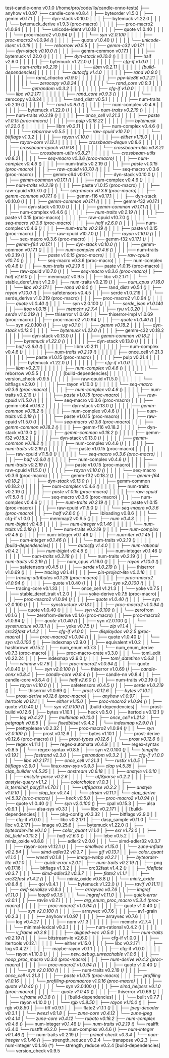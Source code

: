 test-candle-onnx v0.1.0 (/home/pro/code/lls/candle-onnx-tests)
├── anyhow v1.0.97
├── candle-core v0.8.4
│   ├── byteorder v1.5.0
│   ├── gemm v0.17.1
│   │   ├── dyn-stack v0.10.0
│   │   │   ├── bytemuck v1.22.0
│   │   │   │   └── bytemuck_derive v1.9.3 (proc-macro)
│   │   │   │       ├── proc-macro2 v1.0.94
│   │   │   │       │   └── unicode-ident v1.0.18
│   │   │   │       ├── quote v1.0.40
│   │   │   │       │   └── proc-macro2 v1.0.94 (*)
│   │   │   │       └── syn v2.0.100
│   │   │   │           ├── proc-macro2 v1.0.94 (*)
│   │   │   │           ├── quote v1.0.40 (*)
│   │   │   │           └── unicode-ident v1.0.18
│   │   │   └── reborrow v0.5.5
│   │   ├── gemm-c32 v0.17.1
│   │   │   ├── dyn-stack v0.10.0 (*)
│   │   │   ├── gemm-common v0.17.1
│   │   │   │   ├── bytemuck v1.22.0 (*)
│   │   │   │   ├── dyn-stack v0.10.0 (*)
│   │   │   │   ├── half v2.6.0
│   │   │   │   │   ├── bytemuck v1.22.0 (*)
│   │   │   │   │   ├── cfg-if v1.0.0
│   │   │   │   │   ├── num-traits v0.2.19
│   │   │   │   │   │   └── libm v0.2.11
│   │   │   │   │   │   [build-dependencies]
│   │   │   │   │   │   └── autocfg v1.4.0
│   │   │   │   │   ├── rand v0.9.0
│   │   │   │   │   │   ├── rand_chacha v0.9.0
│   │   │   │   │   │   │   ├── ppv-lite86 v0.2.21
│   │   │   │   │   │   │   │   └── zerocopy v0.8.24
│   │   │   │   │   │   │   └── rand_core v0.9.3
│   │   │   │   │   │   │       └── getrandom v0.3.2
│   │   │   │   │   │   │           ├── cfg-if v1.0.0
│   │   │   │   │   │   │           └── libc v0.2.171
│   │   │   │   │   │   ├── rand_core v0.9.3 (*)
│   │   │   │   │   │   └── zerocopy v0.8.24
│   │   │   │   │   └── rand_distr v0.5.1
│   │   │   │   │       ├── num-traits v0.2.19 (*)
│   │   │   │   │       └── rand v0.9.0 (*)
│   │   │   │   ├── num-complex v0.4.6
│   │   │   │   │   ├── bytemuck v1.22.0 (*)
│   │   │   │   │   └── num-traits v0.2.19 (*)
│   │   │   │   ├── num-traits v0.2.19 (*)
│   │   │   │   ├── once_cell v1.21.3
│   │   │   │   ├── paste v1.0.15 (proc-macro)
│   │   │   │   ├── pulp v0.18.22
│   │   │   │   │   ├── bytemuck v1.22.0 (*)
│   │   │   │   │   ├── libm v0.2.11
│   │   │   │   │   ├── num-complex v0.4.6 (*)
│   │   │   │   │   └── reborrow v0.5.5
│   │   │   │   ├── raw-cpuid v10.7.0
│   │   │   │   │   └── bitflags v1.3.2
│   │   │   │   ├── rayon v1.10.0
│   │   │   │   │   ├── either v1.15.0
│   │   │   │   │   └── rayon-core v1.12.1
│   │   │   │   │       ├── crossbeam-deque v0.8.6
│   │   │   │   │       │   ├── crossbeam-epoch v0.9.18
│   │   │   │   │       │   │   └── crossbeam-utils v0.8.21
│   │   │   │   │       │   └── crossbeam-utils v0.8.21
│   │   │   │   │       └── crossbeam-utils v0.8.21
│   │   │   │   └── seq-macro v0.3.6 (proc-macro)
│   │   │   ├── num-complex v0.4.6 (*)
│   │   │   ├── num-traits v0.2.19 (*)
│   │   │   ├── paste v1.0.15 (proc-macro)
│   │   │   ├── raw-cpuid v10.7.0 (*)
│   │   │   └── seq-macro v0.3.6 (proc-macro)
│   │   ├── gemm-c64 v0.17.1
│   │   │   ├── dyn-stack v0.10.0 (*)
│   │   │   ├── gemm-common v0.17.1 (*)
│   │   │   ├── num-complex v0.4.6 (*)
│   │   │   ├── num-traits v0.2.19 (*)
│   │   │   ├── paste v1.0.15 (proc-macro)
│   │   │   ├── raw-cpuid v10.7.0 (*)
│   │   │   └── seq-macro v0.3.6 (proc-macro)
│   │   ├── gemm-common v0.17.1 (*)
│   │   ├── gemm-f16 v0.17.1
│   │   │   ├── dyn-stack v0.10.0 (*)
│   │   │   ├── gemm-common v0.17.1 (*)
│   │   │   ├── gemm-f32 v0.17.1
│   │   │   │   ├── dyn-stack v0.10.0 (*)
│   │   │   │   ├── gemm-common v0.17.1 (*)
│   │   │   │   ├── num-complex v0.4.6 (*)
│   │   │   │   ├── num-traits v0.2.19 (*)
│   │   │   │   ├── paste v1.0.15 (proc-macro)
│   │   │   │   ├── raw-cpuid v10.7.0 (*)
│   │   │   │   └── seq-macro v0.3.6 (proc-macro)
│   │   │   ├── half v2.6.0 (*)
│   │   │   ├── num-complex v0.4.6 (*)
│   │   │   ├── num-traits v0.2.19 (*)
│   │   │   ├── paste v1.0.15 (proc-macro)
│   │   │   ├── raw-cpuid v10.7.0 (*)
│   │   │   ├── rayon v1.10.0 (*)
│   │   │   └── seq-macro v0.3.6 (proc-macro)
│   │   ├── gemm-f32 v0.17.1 (*)
│   │   ├── gemm-f64 v0.17.1
│   │   │   ├── dyn-stack v0.10.0 (*)
│   │   │   ├── gemm-common v0.17.1 (*)
│   │   │   ├── num-complex v0.4.6 (*)
│   │   │   ├── num-traits v0.2.19 (*)
│   │   │   ├── paste v1.0.15 (proc-macro)
│   │   │   ├── raw-cpuid v10.7.0 (*)
│   │   │   └── seq-macro v0.3.6 (proc-macro)
│   │   ├── num-complex v0.4.6 (*)
│   │   ├── num-traits v0.2.19 (*)
│   │   ├── paste v1.0.15 (proc-macro)
│   │   ├── raw-cpuid v10.7.0 (*)
│   │   └── seq-macro v0.3.6 (proc-macro)
│   ├── half v2.6.0 (*)
│   ├── memmap2 v0.9.5
│   │   ├── libc v0.2.171
│   │   └── stable_deref_trait v1.2.0
│   ├── num-traits v0.2.19 (*)
│   ├── num_cpus v1.16.0
│   │   └── libc v0.2.171
│   ├── rand v0.9.0 (*)
│   ├── rand_distr v0.5.1 (*)
│   ├── rayon v1.10.0 (*)
│   ├── safetensors v0.4.5
│   │   ├── serde v1.0.219
│   │   │   └── serde_derive v1.0.219 (proc-macro)
│   │   │       ├── proc-macro2 v1.0.94 (*)
│   │   │       ├── quote v1.0.40 (*)
│   │   │       └── syn v2.0.100 (*)
│   │   └── serde_json v1.0.140
│   │       ├── itoa v1.0.15
│   │       ├── memchr v2.7.4
│   │       ├── ryu v1.0.20
│   │       └── serde v1.0.219 (*)
│   ├── thiserror v1.0.69
│   │   └── thiserror-impl v1.0.69 (proc-macro)
│   │       ├── proc-macro2 v1.0.94 (*)
│   │       ├── quote v1.0.40 (*)
│   │       └── syn v2.0.100 (*)
│   ├── ug v0.1.0
│   │   ├── gemm v0.18.2
│   │   │   ├── dyn-stack v0.13.0
│   │   │   │   └── bytemuck v1.22.0 (*)
│   │   │   ├── gemm-c32 v0.18.2
│   │   │   │   ├── dyn-stack v0.13.0 (*)
│   │   │   │   ├── gemm-common v0.18.2
│   │   │   │   │   ├── bytemuck v1.22.0 (*)
│   │   │   │   │   ├── dyn-stack v0.13.0 (*)
│   │   │   │   │   ├── half v2.6.0 (*)
│   │   │   │   │   ├── libm v0.2.11
│   │   │   │   │   ├── num-complex v0.4.6 (*)
│   │   │   │   │   ├── num-traits v0.2.19 (*)
│   │   │   │   │   ├── once_cell v1.21.3
│   │   │   │   │   ├── paste v1.0.15 (proc-macro)
│   │   │   │   │   ├── pulp v0.21.4
│   │   │   │   │   │   ├── bytemuck v1.22.0 (*)
│   │   │   │   │   │   ├── cfg-if v1.0.0
│   │   │   │   │   │   ├── libm v0.2.11
│   │   │   │   │   │   ├── num-complex v0.4.6 (*)
│   │   │   │   │   │   └── reborrow v0.5.5
│   │   │   │   │   │   [build-dependencies]
│   │   │   │   │   │   └── version_check v0.9.5
│   │   │   │   │   ├── raw-cpuid v11.5.0
│   │   │   │   │   │   └── bitflags v2.9.0
│   │   │   │   │   ├── rayon v1.10.0 (*)
│   │   │   │   │   └── seq-macro v0.3.6 (proc-macro)
│   │   │   │   ├── num-complex v0.4.6 (*)
│   │   │   │   ├── num-traits v0.2.19 (*)
│   │   │   │   ├── paste v1.0.15 (proc-macro)
│   │   │   │   ├── raw-cpuid v11.5.0 (*)
│   │   │   │   └── seq-macro v0.3.6 (proc-macro)
│   │   │   ├── gemm-c64 v0.18.2
│   │   │   │   ├── dyn-stack v0.13.0 (*)
│   │   │   │   ├── gemm-common v0.18.2 (*)
│   │   │   │   ├── num-complex v0.4.6 (*)
│   │   │   │   ├── num-traits v0.2.19 (*)
│   │   │   │   ├── paste v1.0.15 (proc-macro)
│   │   │   │   ├── raw-cpuid v11.5.0 (*)
│   │   │   │   └── seq-macro v0.3.6 (proc-macro)
│   │   │   ├── gemm-common v0.18.2 (*)
│   │   │   ├── gemm-f16 v0.18.2
│   │   │   │   ├── dyn-stack v0.13.0 (*)
│   │   │   │   ├── gemm-common v0.18.2 (*)
│   │   │   │   ├── gemm-f32 v0.18.2
│   │   │   │   │   ├── dyn-stack v0.13.0 (*)
│   │   │   │   │   ├── gemm-common v0.18.2 (*)
│   │   │   │   │   ├── num-complex v0.4.6 (*)
│   │   │   │   │   ├── num-traits v0.2.19 (*)
│   │   │   │   │   ├── paste v1.0.15 (proc-macro)
│   │   │   │   │   ├── raw-cpuid v11.5.0 (*)
│   │   │   │   │   └── seq-macro v0.3.6 (proc-macro)
│   │   │   │   ├── half v2.6.0 (*)
│   │   │   │   ├── num-complex v0.4.6 (*)
│   │   │   │   ├── num-traits v0.2.19 (*)
│   │   │   │   ├── paste v1.0.15 (proc-macro)
│   │   │   │   ├── raw-cpuid v11.5.0 (*)
│   │   │   │   ├── rayon v1.10.0 (*)
│   │   │   │   └── seq-macro v0.3.6 (proc-macro)
│   │   │   ├── gemm-f32 v0.18.2 (*)
│   │   │   ├── gemm-f64 v0.18.2
│   │   │   │   ├── dyn-stack v0.13.0 (*)
│   │   │   │   ├── gemm-common v0.18.2 (*)
│   │   │   │   ├── num-complex v0.4.6 (*)
│   │   │   │   ├── num-traits v0.2.19 (*)
│   │   │   │   ├── paste v1.0.15 (proc-macro)
│   │   │   │   ├── raw-cpuid v11.5.0 (*)
│   │   │   │   └── seq-macro v0.3.6 (proc-macro)
│   │   │   ├── num-complex v0.4.6 (*)
│   │   │   ├── num-traits v0.2.19 (*)
│   │   │   ├── paste v1.0.15 (proc-macro)
│   │   │   ├── raw-cpuid v11.5.0 (*)
│   │   │   └── seq-macro v0.3.6 (proc-macro)
│   │   ├── half v2.6.0 (*)
│   │   ├── libloading v0.8.6
│   │   │   └── cfg-if v1.0.0
│   │   ├── memmap2 v0.9.5 (*)
│   │   ├── num v0.4.3
│   │   │   ├── num-bigint v0.4.6
│   │   │   │   ├── num-integer v0.1.46
│   │   │   │   │   └── num-traits v0.2.19 (*)
│   │   │   │   └── num-traits v0.2.19 (*)
│   │   │   ├── num-complex v0.4.6 (*)
│   │   │   ├── num-integer v0.1.46 (*)
│   │   │   ├── num-iter v0.1.45
│   │   │   │   ├── num-integer v0.1.46 (*)
│   │   │   │   └── num-traits v0.2.19 (*)
│   │   │   │   [build-dependencies]
│   │   │   │   └── autocfg v1.4.0
│   │   │   ├── num-rational v0.4.2
│   │   │   │   ├── num-bigint v0.4.6 (*)
│   │   │   │   ├── num-integer v0.1.46 (*)
│   │   │   │   └── num-traits v0.2.19 (*)
│   │   │   └── num-traits v0.2.19 (*)
│   │   ├── num-traits v0.2.19 (*)
│   │   ├── num_cpus v1.16.0 (*)
│   │   ├── rayon v1.10.0 (*)
│   │   ├── safetensors v0.4.5 (*)
│   │   ├── serde v1.0.219 (*)
│   │   ├── thiserror v1.0.69 (*)
│   │   ├── tracing v0.1.41
│   │   │   ├── pin-project-lite v0.2.16
│   │   │   ├── tracing-attributes v0.1.28 (proc-macro)
│   │   │   │   ├── proc-macro2 v1.0.94 (*)
│   │   │   │   ├── quote v1.0.40 (*)
│   │   │   │   └── syn v2.0.100 (*)
│   │   │   └── tracing-core v0.1.33
│   │   │       └── once_cell v1.21.3
│   │   └── yoke v0.7.5
│   │       ├── stable_deref_trait v1.2.0
│   │       ├── yoke-derive v0.7.5 (proc-macro)
│   │       │   ├── proc-macro2 v1.0.94 (*)
│   │       │   ├── quote v1.0.40 (*)
│   │       │   ├── syn v2.0.100 (*)
│   │       │   └── synstructure v0.13.1
│   │       │       ├── proc-macro2 v1.0.94 (*)
│   │       │       ├── quote v1.0.40 (*)
│   │       │       └── syn v2.0.100 (*)
│   │       └── zerofrom v0.1.6
│   │           └── zerofrom-derive v0.1.6 (proc-macro)
│   │               ├── proc-macro2 v1.0.94 (*)
│   │               ├── quote v1.0.40 (*)
│   │               ├── syn v2.0.100 (*)
│   │               └── synstructure v0.13.1 (*)
│   ├── yoke v0.7.5 (*)
│   └── zip v1.1.4
│       ├── crc32fast v1.4.2
│       │   └── cfg-if v1.0.0
│       ├── displaydoc v0.2.5 (proc-macro)
│       │   ├── proc-macro2 v1.0.94 (*)
│       │   ├── quote v1.0.40 (*)
│       │   └── syn v2.0.100 (*)
│       ├── indexmap v2.9.0
│       │   ├── equivalent v1.0.2
│       │   └── hashbrown v0.15.2
│       ├── num_enum v0.7.3
│       │   └── num_enum_derive v0.7.3 (proc-macro)
│       │       ├── proc-macro-crate v3.3.0
│       │       │   └── toml_edit v0.22.24
│       │       │       ├── indexmap v2.9.0 (*)
│       │       │       ├── toml_datetime v0.6.8
│       │       │       └── winnow v0.7.6
│       │       ├── proc-macro2 v1.0.94 (*)
│       │       ├── quote v1.0.40 (*)
│       │       └── syn v2.0.100 (*)
│       └── thiserror v1.0.69 (*)
├── candle-onnx v0.8.4
│   ├── candle-core v0.8.4 (*)
│   ├── candle-nn v0.8.4
│   │   ├── candle-core v0.8.4 (*)
│   │   ├── half v2.6.0 (*)
│   │   ├── num-traits v0.2.19 (*)
│   │   ├── rayon v1.10.0 (*)
│   │   ├── safetensors v0.4.5 (*)
│   │   ├── serde v1.0.219 (*)
│   │   └── thiserror v1.0.69 (*)
│   └── prost v0.12.6
│       ├── bytes v1.10.1
│       └── prost-derive v0.12.6 (proc-macro)
│           ├── anyhow v1.0.97
│           ├── itertools v0.12.1
│           │   └── either v1.15.0
│           ├── proc-macro2 v1.0.94 (*)
│           ├── quote v1.0.40 (*)
│           └── syn v2.0.100 (*)
│   [build-dependencies]
│   └── prost-build v0.12.6
│       ├── bytes v1.10.1
│       ├── heck v0.5.0
│       ├── itertools v0.12.1 (*)
│       ├── log v0.4.27
│       ├── multimap v0.10.0
│       ├── once_cell v1.21.3
│       ├── petgraph v0.6.5
│       │   ├── fixedbitset v0.4.2
│       │   └── indexmap v2.9.0 (*)
│       ├── prettyplease v0.2.32
│       │   ├── proc-macro2 v1.0.94 (*)
│       │   └── syn v2.0.100 (*)
│       ├── prost v0.12.6
│       │   ├── bytes v1.10.1
│       │   └── prost-derive v0.12.6 (proc-macro) (*)
│       ├── prost-types v0.12.6
│       │   └── prost v0.12.6 (*)
│       ├── regex v1.11.1
│       │   ├── regex-automata v0.4.9
│       │   │   └── regex-syntax v0.8.5
│       │   └── regex-syntax v0.8.5
│       ├── syn v2.0.100 (*)
│       └── tempfile v3.19.1
│           ├── fastrand v2.3.0
│           ├── getrandom v0.3.2
│           │   ├── cfg-if v1.0.0
│           │   └── libc v0.2.171
│           ├── once_cell v1.21.3
│           └── rustix v1.0.5
│               ├── bitflags v2.9.0
│               └── linux-raw-sys v0.9.3
├── clap v4.5.35
│   ├── clap_builder v4.5.35
│   │   ├── anstream v0.6.18
│   │   │   ├── anstyle v1.0.10
│   │   │   ├── anstyle-parse v0.2.6
│   │   │   │   └── utf8parse v0.2.2
│   │   │   ├── anstyle-query v1.1.2
│   │   │   ├── colorchoice v1.0.3
│   │   │   ├── is_terminal_polyfill v1.70.1
│   │   │   └── utf8parse v0.2.2
│   │   ├── anstyle v1.0.10
│   │   ├── clap_lex v0.7.4
│   │   └── strsim v0.11.1
│   └── clap_derive v4.5.32 (proc-macro)
│       ├── heck v0.5.0
│       ├── proc-macro2 v1.0.94 (*)
│       ├── quote v1.0.40 (*)
│       └── syn v2.0.100 (*)
├── cpal v0.15.3
│   ├── alsa v0.9.1
│   │   ├── alsa-sys v0.3.1
│   │   │   └── libc v0.2.171
│   │   │   [build-dependencies]
│   │   │   └── pkg-config v0.3.32
│   │   ├── bitflags v2.9.0
│   │   ├── cfg-if v1.0.0
│   │   └── libc v0.2.171
│   ├── dasp_sample v0.11.0
│   └── libc v0.2.171
├── image v0.25.6
│   ├── bytemuck v1.22.0 (*)
│   ├── byteorder-lite v0.1.0
│   ├── color_quant v1.1.0
│   ├── exr v1.73.0
│   │   ├── bit_field v0.10.2
│   │   ├── half v2.6.0 (*)
│   │   ├── lebe v0.5.2
│   │   ├── miniz_oxide v0.8.8
│   │   │   ├── adler2 v2.0.0
│   │   │   └── simd-adler32 v0.3.7
│   │   ├── rayon-core v1.12.1 (*)
│   │   ├── smallvec v1.15.0
│   │   └── zune-inflate v0.2.54
│   │       └── simd-adler32 v0.3.7
│   ├── gif v0.13.1
│   │   ├── color_quant v1.1.0
│   │   └── weezl v0.1.8
│   ├── image-webp v0.2.1
│   │   ├── byteorder-lite v0.1.0
│   │   └── quick-error v2.0.1
│   ├── num-traits v0.2.19 (*)
│   ├── png v0.17.16
│   │   ├── bitflags v1.3.2
│   │   ├── crc32fast v1.4.2 (*)
│   │   ├── fdeflate v0.3.7
│   │   │   └── simd-adler32 v0.3.7
│   │   ├── flate2 v1.1.1
│   │   │   ├── crc32fast v1.4.2 (*)
│   │   │   └── miniz_oxide v0.8.8 (*)
│   │   └── miniz_oxide v0.8.8 (*)
│   ├── qoi v0.4.1
│   │   └── bytemuck v1.22.0 (*)
│   ├── ravif v0.11.11
│   │   ├── avif-serialize v0.8.3
│   │   │   └── arrayvec v0.7.6
│   │   ├── imgref v1.11.0
│   │   ├── loop9 v0.1.5
│   │   │   └── imgref v1.11.0
│   │   ├── quick-error v2.0.1
│   │   ├── rav1e v0.7.1
│   │   │   ├── arg_enum_proc_macro v0.3.4 (proc-macro)
│   │   │   │   ├── proc-macro2 v1.0.94 (*)
│   │   │   │   ├── quote v1.0.40 (*)
│   │   │   │   └── syn v2.0.100 (*)
│   │   │   ├── arrayvec v0.7.6
│   │   │   ├── av1-grain v0.2.3
│   │   │   │   ├── anyhow v1.0.97
│   │   │   │   ├── arrayvec v0.7.6
│   │   │   │   ├── log v0.4.27
│   │   │   │   ├── nom v7.1.3
│   │   │   │   │   ├── memchr v2.7.4
│   │   │   │   │   └── minimal-lexical v0.2.1
│   │   │   │   ├── num-rational v0.4.2 (*)
│   │   │   │   └── v_frame v0.3.8
│   │   │   │       ├── aligned-vec v0.5.0
│   │   │   │       └── num-traits v0.2.19 (*)
│   │   │   ├── bitstream-io v2.6.0
│   │   │   ├── cfg-if v1.0.0
│   │   │   ├── itertools v0.12.1
│   │   │   │   └── either v1.15.0
│   │   │   ├── libc v0.2.171
│   │   │   ├── log v0.4.27
│   │   │   ├── maybe-rayon v0.1.1
│   │   │   │   ├── cfg-if v1.0.0
│   │   │   │   └── rayon v1.10.0 (*)
│   │   │   ├── new_debug_unreachable v1.0.6
│   │   │   ├── noop_proc_macro v0.3.0 (proc-macro)
│   │   │   ├── num-derive v0.4.2 (proc-macro)
│   │   │   │   ├── proc-macro2 v1.0.94 (*)
│   │   │   │   ├── quote v1.0.40 (*)
│   │   │   │   └── syn v2.0.100 (*)
│   │   │   ├── num-traits v0.2.19 (*)
│   │   │   ├── once_cell v1.21.3
│   │   │   ├── paste v1.0.15 (proc-macro)
│   │   │   ├── profiling v1.0.16
│   │   │   │   └── profiling-procmacros v1.0.16 (proc-macro)
│   │   │   │       ├── quote v1.0.40 (*)
│   │   │   │       └── syn v2.0.100 (*)
│   │   │   ├── simd_helpers v0.1.0 (proc-macro)
│   │   │   │   └── quote v1.0.40 (*)
│   │   │   ├── thiserror v1.0.69 (*)
│   │   │   └── v_frame v0.3.8 (*)
│   │   │   [build-dependencies]
│   │   │   └── built v0.7.7
│   │   ├── rayon v1.10.0 (*)
│   │   └── rgb v0.8.50
│   ├── rayon v1.10.0 (*)
│   ├── rgb v0.8.50
│   ├── tiff v0.9.1
│   │   ├── flate2 v1.1.1 (*)
│   │   ├── jpeg-decoder v0.3.1
│   │   └── weezl v0.1.8
│   ├── zune-core v0.4.12
│   └── zune-jpeg v0.4.14
│       └── zune-core v0.4.12
└── rubato v0.16.2
    ├── num-complex v0.4.6 (*)
    ├── num-integer v0.1.46 (*)
    ├── num-traits v0.2.19 (*)
    └── realfft v3.4.0
        └── rustfft v6.2.0
            ├── num-complex v0.4.6 (*)
            ├── num-integer v0.1.46 (*)
            ├── num-traits v0.2.19 (*)
            ├── primal-check v0.3.4
            │   └── num-integer v0.1.46 (*)
            ├── strength_reduce v0.2.4
            └── transpose v0.2.3
                ├── num-integer v0.1.46 (*)
                └── strength_reduce v0.2.4
            [build-dependencies]
            └── version_check v0.9.5
